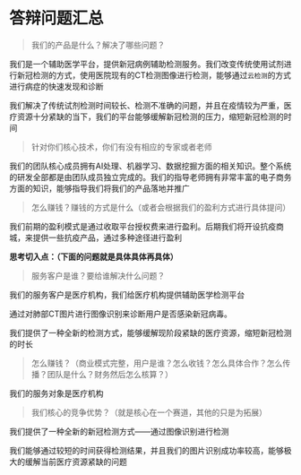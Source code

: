 #  答辩问题汇总

>我们的产品是什么？解决了哪些问题？

我们是一个辅助医学平台，提供新冠病例辅助检测服务。我们改变传统使用试剂进行新冠检测的方式，使用医院现有的CT检测图像进行检测，能够通过`云检测`的方式进行病症的快速发现和诊断

我们解决了传统试剂检测时间较长、检测不准确的问题，并且在疫情较为严重，医疗资源十分紧缺的当下，我们的平台能够缓解新冠检测的压力，缩短新冠检测的时间

>针对你们核心技术，你们有没有相应的专家或者老师

我们的团队核心成员拥有AI处理、机器学习、数据挖掘方面的相关知识。整个系统的研发全部都是由团队成员独立完成的。我们的指导老师拥有非常丰富的电子商务方面的知识，能够指导我们将我们的产品落地并推广

>怎么赚钱？赚钱的方式是什么（或者会根据我们的盈利方式进行具体提问）

我们前期的盈利模式是通过收取平台授权费来进行盈利。后期我们将开设抗疫商城，来提供一些抗疫产品，通过多种途径进行盈利

**思考切入点：（下面的问题就是具体具体再具体）**

>服务客户是谁？要给谁解决什么问题？ 

我们的服务客户是医疗机构，我们给医疗机构提供辅助医学检测平台

通过对肺部CT图片进行图像识别来诊断用户是否感染新冠病毒。

我们提供了一种全新的检测方式，能够缓解现阶段紧缺的医疗资源，缩短新冠检测的时长

>怎么赚钱？（商业模式完整，用户是谁？怎么收钱？怎么具体合作？怎么传播？团队是什么？财务然后怎么核算？）

我们的服务对象是医疗机构

>我们核心的竞争优势？（就是核心在一个赛道，其他的只是为拓展）

我们提供了一种全新的新冠检测方式——通过图像识别进行检测

我们能够通过较短的时间获得检测结果，并且我们的图片识别成功率较高，能够极大的缓解当前医疗资源紧缺的问题